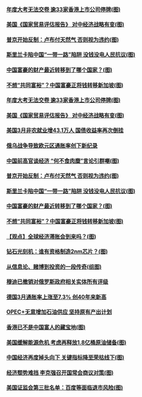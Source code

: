 #### [年度大考无法交卷 逾33家香港上市公司停牌(图)](../pages/p5/1002260.md?t=04020405) 
#### [美国《国家贸易评估报告》 对中经济战略有变(图)](../pages/p5/1002254.md?t=04020405) 
#### [普京开始反制：卢布付天然气 否则视为违约(图)](../pages/p5/1002238.md?t=04020405) 
#### [斯里兰卡陷中国“一带一路”陷阱 没钱没电人民抗议(图)](../pages/p5/1002233.md?t=04020405) 
#### [中国富豪的财产最近转移到了哪个国家？(图)](../pages/p5/1002219.md?t=04020405) 
#### [不想“共同富裕”？中国富豪正将钱转移新加坡(图)](../pages/p5/1002214.md?t=04020405) 
#### [年度大考无法交卷 逾33家香港上市公司停牌(图)](../pages/p5/1002260.md?t=04020405) 
#### [美国《国家贸易评估报告》 对中经济战略有变(图)](../pages/p5/1002254.md?t=04020405) 
#### [美国3月非农就业增43.1万人 国债收益率再次倒挂](../pages/p5/1002252.md?t=04020405) 
#### [俄乌战争导致欧元区通胀率创下新纪录](../pages/p5/1002249.md?t=04020405) 
#### [中国前高官谈经济 “何不食肉糜”言论引群嘲(图)](../pages/p5/1002245.md?t=04020405) 
#### [普京开始反制：卢布付天然气 否则视为违约(图)](../pages/p5/1002238.md?t=04020405) 
#### [斯里兰卡陷中国“一带一路”陷阱 没钱没电人民抗议(图)](../pages/p5/1002233.md?t=04020405) 
#### [中国富豪的财产最近转移到了哪个国家？(图)](../pages/p5/1002219.md?t=04020405) 
#### [不想“共同富裕”？中国富豪正将钱转移新加坡(图)](../pages/p5/1002214.md?t=04020405) 
#### [【观点】全球经济滞胀会到来吗？(图)](../pages/p5/1002205.md?t=04020405) 
#### [钻石光刻机：谁有资格制造2nm芯片？(图)](../pages/p5/1002209.md?t=04020405) 
#### [从信息论、赌博到投资的一段传奇(组图)](../pages/p5/1002203.md?t=04020405) 
#### [穆迪已撤销对俄罗斯政府相关实体所有评级](../pages/p5/1002190.md?t=04020405) 
#### [德国3月通胀率上涨至7.3% 创40年来新高](../pages/p5/1002189.md?t=04020405) 
#### [OPEC+无意增加石油供应 坚持原有产出计划](../pages/p5/1002175.md?t=04020405) 
#### [香港已不是中国富人的藏宝地(图)](../pages/p5/1002173.md?t=04020405) 
#### [美国缓解能源危机 考虑再释放1.8亿桶原油储备(图)](../pages/p5/1002167.md?t=04020405) 
#### [中国经济再度掉头向下 关键指标降至荣枯线下(图)](../pages/p5/1002161.md?t=04020405) 
#### [经济颓势难挡 李克强召开国常会商议对策(图)](../pages/p5/1002159.md?t=04020405) 
#### [美国证监会第三批名单：百度等面临退市风险(图)](../pages/p5/1002135.md?t=04020405) 
